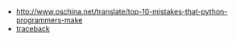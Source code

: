  - http://www.oschina.net/translate/top-10-mistakes-that-python-programmers-make
 - [traceback](http://bbs.csdn.net/topics/90435944)